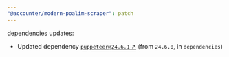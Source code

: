 ```yaml
---
"@accounter/modern-poalim-scraper": patch
---
```

dependencies updates:
  - Updated dependency [`puppeteer@24.6.1` ↗︎](https://www.npmjs.com/package/puppeteer/v/24.6.1) (from `24.6.0`, in `dependencies`)
